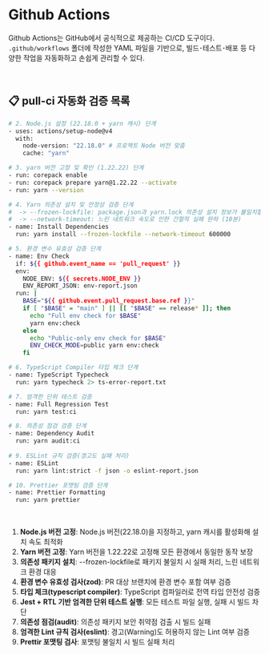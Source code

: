 # Github Actions

Github Actions는 GitHub에서 공식적으로 제공하는 CI/CD 도구이다. <br />
`.github/workflows` 폴더에 작성한 YAML 파일을 기반으로, 빌드･테스트･배포 등 다양한 작업을 자동화하고 손쉽게 관리할 수 있다.

<br />

## 📋 pull-ci 자동화 검증 목록

```bash
# 2. Node.js 설정 (22.18.0 + yarn 캐시) 단계
- uses: actions/setup-node@v4
  with:
    node-version: "22.18.0" # 프로젝트 Node 버전 맞춤
    cache: "yarn"

# 3. yarn 버전 고정 및 확인 (1.22.22) 단계
- run: corepack enable
- run: corepack prepare yarn@1.22.22 --activate
- run: yarn --version

# 4. Yarn 의존성 설치 및 안정성 검증 단계
#  -> --frozen-lockfile: package.json과 yarn.lock 의존성 설치 정보가 불일치할 경우 PR 실패
#  -> --network-timeout: 느린 네트워크 속도로 인한 간헐적 실패 완하 (10분)
- name: Install Dependencies
  run: yarn install --frozen-lockfile --network-timeout 600000

# 5. 환경 변수 유효성 검증 단계
- name: Env Check
  if: ${{ github.event_name == 'pull_request' }}
  env:
    NODE_ENV: ${{ secrets.NODE_ENV }}
    ENV_REPORT_JSON: env-report.json
  run: |
    BASE="${{ github.event.pull_request.base.ref }}"
    if [ "$BASE" = "main" ] || [[ "$BASE" == release* ]]; then
      echo "Full env check for $BASE"
      yarn env:check
    else
      echo "Public-only env check for $BASE"
      ENV_CHECK_MODE=public yarn env:check
    fi

# 6. TypeScript Compiler 타입 체크 단계
- name: TypeScript Typecheck
  run: yarn typecheck 2> ts-error-report.txt

# 7. 엄격한 단위 테스트 검증
- name: Full Regression Test
  run: yarn test:ci

# 8. 의존성 점검 검증 단계
- name: Dependency Audit
  run: yarn audit:ci
  
# 9. ESLint 규칙 검증(경고도 실패 처리)
- name: ESLint
  run: yarn lint:strict -f json -o eslint-report.json

# 10. Prettier 포맷팅 검증 단계
- name: Prettier Formatting
  run: yarn prettier
```

<br />

1. **Node.js 버전 고정**: Node.js 버전(22.18.0)을 지정하고, yarn 캐시를 활성화해 설치 속도 최적화
1. **Yarn 버전 고정**: Yarn 버전을 1.22.22로 고정해 모든 환경에서 동일한 동작 보장
1. **의존성 패키지 설치**: --frozen-lockfile로 패키지 불일치 시 실패 처리, 느린 네트워크 환경 대응
1. **환경 변수 유효성 검사(zod)**: PR 대상 브랜치에 환경 변수 포함 여부 검증
1. **타입 체크(typescript compiler)**: TypeScript 컴파일러로 전역 타입 안전성 검증
1. **Jest + RTL 기반 엄격한 단위 테스트 실행**: 모든 테스트 파일 실행, 실패 시 빌드 차단
1. **의존성 점검(audit)**: 의존성 패키지 보안 취약점 검출 시 빌드 실패
1. **엄격한 Lint 규칙 검사(eslint)**: 경고(Warning)도 허용하지 않는 Lint 여부 검증
1. **Prettir 포맷팅 검사**: 포맷팅 불일치 시 빌드 실패 처리
